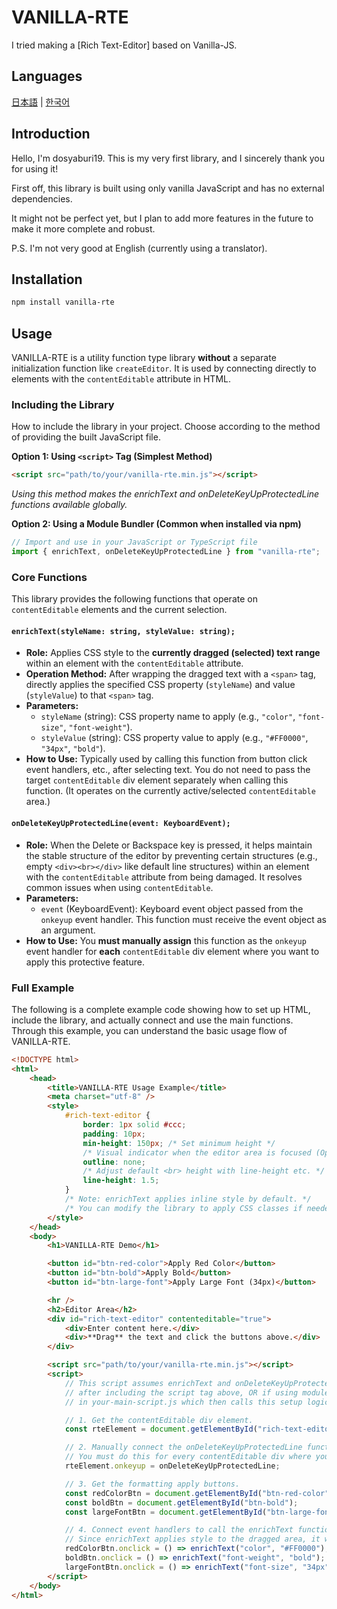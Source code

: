 # VANILLA-RTE

I tried making a [Rich Text-Editor] based on Vanilla-JS.

## Languages

[日本語](README.ja.md) | [한국어](README.ko.md)

## Introduction

Hello, I'm dosyaburi19.
This is my very first library, and I sincerely thank you for using it!

First off, this library is built using only vanilla JavaScript and has no external dependencies.

It might not be perfect yet, but I plan to add more features in the future to make it more complete and robust.

P.S. I'm not very good at English (currently using a translator).

## Installation

```bash
npm install vanilla-rte
```

## Usage

VANILLA-RTE is a utility function type library **without** a separate initialization function like `createEditor`. It is used by connecting directly to elements with the `contentEditable` attribute in HTML.

### Including the Library

How to include the library in your project. Choose according to the method of providing the built JavaScript file.

**Option 1: Using `<script>` Tag (Simplest Method)**

```html
<script src="path/to/your/vanilla-rte.min.js"></script>
```

_Using this method makes the enrichText and onDeleteKeyUpProtectedLine functions available globally._

**Option 2: Using a Module Bundler (Common when installed via npm)**

```javascript
// Import and use in your JavaScript or TypeScript file
import { enrichText, onDeleteKeyUpProtectedLine } from "vanilla-rte";
```

### Core Functions

This library provides the following functions that operate on `contentEditable` elements and the current selection.

#### `enrichText(styleName: string, styleValue: string);`

-   **Role:** Applies CSS style to the **currently dragged (selected) text range** within an element with the `contentEditable` attribute.
-   **Operation Method:** After wrapping the dragged text with a `<span>` tag, directly applies the specified CSS property (`styleName`) and value (`styleValue`) to that `<span>` tag.
-   **Parameters:**
    -   `styleName` (string): CSS property name to apply (e.g., `"color"`, `"font-size"`, `"font-weight"`).
    -   `styleValue` (string): CSS property value to apply (e.g., `"#FF0000"`, `"34px"`, `"bold"`).
-   **How to Use:** Typically used by calling this function from button click event handlers, etc., after selecting text. You do not need to pass the target `contentEditable` div element separately when calling this function. (It operates on the currently active/selected `contentEditable` area.)

#### `onDeleteKeyUpProtectedLine(event: KeyboardEvent);`

-   **Role:** When the Delete or Backspace key is pressed, it helps maintain the stable structure of the editor by preventing certain structures (e.g., empty `<div><br></div>` like default line structures) within an element with the `contentEditable` attribute from being damaged. It resolves common issues when using `contentEditable`.
-   **Parameters:**
    -   `event` (KeyboardEvent): Keyboard event object passed from the `onkeyup` event handler. This function must receive the event object as an argument.
-   **How to Use:** You **must manually assign** this function as the `onkeyup` event handler for **each** `contentEditable` div element where you want to apply this protective feature.

### Full Example

The following is a complete example code showing how to set up HTML, include the library, and actually connect and use the main functions. Through this example, you can understand the basic usage flow of VANILLA-RTE.

```html
<!DOCTYPE html>
<html>
    <head>
        <title>VANILLA-RTE Usage Example</title>
        <meta charset="utf-8" />
        <style>
            #rich-text-editor {
                border: 1px solid #ccc;
                padding: 10px;
                min-height: 150px; /* Set minimum height */
                /* Visual indicator when the editor area is focused (Optional) */
                outline: none;
                /* Adjust default <br> height with line-height etc. */
                line-height: 1.5;
            }
            /* Note: enrichText applies inline style by default. */
            /* You can modify the library to apply CSS classes if needed. */
        </style>
    </head>
    <body>
        <h1>VANILLA-RTE Demo</h1>

        <button id="btn-red-color">Apply Red Color</button>
        <button id="btn-bold">Apply Bold</button>
        <button id="btn-large-font">Apply Large Font (34px)</button>

        <hr />
        <h2>Editor Area</h2>
        <div id="rich-text-editor" contenteditable="true">
            <div>Enter content here.</div>
            <div>**Drag** the text and click the buttons above.</div>
        </div>

        <script src="path/to/your/vanilla-rte.min.js"></script>
        <script>
            // This script assumes enrichText and onDeleteKeyUpProtectedLine are globally available
            // after including the script tag above, OR if using modules, they are imported
            // in your-main-script.js which then calls this setup logic.

            // 1. Get the contentEditable div element.
            const rteElement = document.getElementById("rich-text-editor");

            // 2. Manually connect the onDeleteKeyUpProtectedLine function to the onkeyup event.
            // You must do this for every contentEditable div where you want to apply this protective feature.
            rteElement.onkeyup = onDeleteKeyUpProtectedLine;

            // 3. Get the formatting apply buttons.
            const redColorBtn = document.getElementById("btn-red-color");
            const boldBtn = document.getElementById("btn-bold");
            const largeFontBtn = document.getElementById("btn-large-font");

            // 4. Connect event handlers to call the enrichText function when buttons are clicked.
            // Since enrichText applies style to the dragged area, it will only be effective if text is dragged when clicked.
            redColorBtn.onclick = () => enrichText("color", "#FF0000");
            boldBtn.onclick = () => enrichText("font-weight", "bold"); // Example: Apply bold
            largeFontBtn.onclick = () => enrichText("font-size", "34px");
        </script>
    </body>
</html>
```
